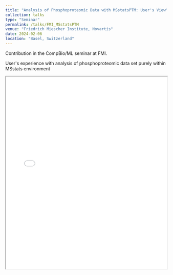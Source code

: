 ```yaml
---
title: "Analysis of Phosphoproteomic Data with MSstatsPTM: User's View"
collection: talks
type: "Seminar"
permalink: /talks/FMI_MSstatsPTM
venue: "Friedrich Miescher Institute, Novartis"
date: 2024-02-06
location: "Basel, Switzerland"
---
```


Contribution in the CompBio/ML seminar at FMI.

User's experience with analysis of phosphoproteomic data set purely within MSstats environment

<iframe src="/files/FMI_Michal_MSstatsPTM_2024.pdf" width="100%" height="600px">
    Your browser does not support PDFs. 
    <a href="/files/FMI_Michal_MSstatsPTM_2024.pdf">Download Presentation</a>
</iframe>